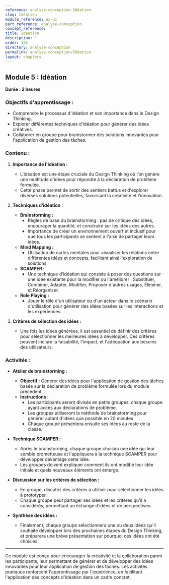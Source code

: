 ```yaml
---
reference: analyse-conception-Idéation
slug: Idéation
module_reference: ux-ui
part_reference: analyse-conception
concept_reference: ''
title: Idéation
description: ''
order: 135
directory: analyse-conception
permalink: analyse-conception/Idéation
layout: chapters
---
```


## **Module 5 : Idéation**  
**Durée : 2 heures**

### **Objectifs d'apprentissage :**
- Comprendre le processus d'idéation et son importance dans le Design Thinking.
- Explorer différentes techniques d’idéation pour générer des idées créatives.
- Collaborer en groupe pour brainstormer des solutions innovantes pour l'application de gestion des tâches.

### **Contenu :**

1. **Importance de l'idéation :**
   - L'idéation est une étape cruciale du Design Thinking où l’on génère une multitude d'idées pour répondre à la déclaration de problème formulée.
   - Cette phase permet de sortir des sentiers battus et d'explorer diverses solutions potentielles, favorisant la créativité et l'innovation.

2. **Techniques d’idéation :**
   - **Brainstorming :** 
     - Règles de base du brainstorming : pas de critique des idées, encourager la quantité, et construire sur les idées des autres.
     - Importance de créer un environnement ouvert et inclusif pour que tous les participants se sentent à l'aise de partager leurs idées.
   - **Mind Mapping :**
     - Utilisation de cartes mentales pour visualiser les relations entre différentes idées et concepts, facilitant ainsi l'exploration de solutions.
   - **SCAMPER :**
     - Une technique d’idéation qui consiste à poser des questions sur une idée existante pour la modifier ou l'améliorer : Substituer, Combiner, Adapter, Modifier, Proposer d'autres usages, Éliminer, et Réorganiser.
   - **Role Playing :**
     - Jouer le rôle d'un utilisateur ou d'un acteur dans le scénario d'utilisation pour générer des idées basées sur les interactions et les expériences.

3. **Critères de sélection des idées :**
   - Une fois les idées générées, il est essentiel de définir des critères pour sélectionner les meilleures idées à développer. Ces critères peuvent inclure la faisabilité, l'impact, et l'adéquation aux besoins des utilisateurs.

### **Activités :**

- **Atelier de brainstorming :**
  - **Objectif :** Générer des idées pour l'application de gestion des tâches basée sur la déclaration de problème formulée lors du module précédent.
  - **Instructions :**
    - Les participants seront divisés en petits groupes, chaque groupe ayant accès aux déclarations de problème.
    - Les groupes utiliseront la méthode de brainstorming pour générer autant d'idées que possible en 20 minutes.
    - Chaque groupe présentera ensuite ses idées au reste de la classe.

- **Technique SCAMPER :**
  - Après le brainstorming, chaque groupe choisira une idée qui leur semble prometteuse et l'appliquera à la technique SCAMPER pour développer davantage cette idée.
  - Les groupes doivent expliquer comment ils ont modifié leur idée initiale et quels nouveaux éléments ont émergé.

- **Discussion sur les critères de sélection :**
  - En groupe, discutez des critères à utiliser pour sélectionner les idées à prototyper.
  - Chaque groupe peut partager ses idées et les critères qu'il a considérés, permettant un échange d’idées et de perspectives.

- **Synthèse des idées :**
  - Finalement, chaque groupe sélectionnera une ou deux idées qu'il souhaite développer lors des prochaines étapes du Design Thinking, et préparera une brève présentation sur pourquoi ces idées ont été choisies.

---

Ce module est conçu pour encourager la créativité et la collaboration parmi les participants, leur permettant de générer et de développer des idées innovantes pour leur application de gestion des tâches. Les activités pratiques renforcent l'apprentissage par l'expérience, en facilitant l'application des concepts d'idéation dans un cadre concret.